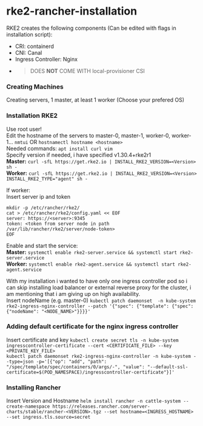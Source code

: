 # rke2-rancher-installation

RKE2 creates the following components (Can be edited with flags in installation script):
* CRI: containerd
* CNI: Canal
* Ingress Controller: Nginx
* > DOES **NOT** COME WITH local-provisioner CSI

### Creating Machines
Creating servers, 1 master, at least 1 worker (Choose your prefered OS)

### Installation RKE2
Use root user!  
Edit the hostname of the servers to master-0, master-1, worker-0, worker-1...  `nmtui` OR `hostnamectl hostname <hostname>`  
Needed commands: `apt install curl vim`  
Specify version if needed, i have specified v1.30.4+rke2r1  
**Master:** `curl -sfL https://get.rke2.io | INSTALL_RKE2_VERSION=<Version> sh -`  
**Worker:** `curl -sfL https://get.rke2.io | INSTALL_RKE2_VERSION=<Version> INSTALL_RKE2_TYPE="agent" sh -`
  
If worker:  
Insert server ip and token  
```
mkdir -p /etc/rancher/rke2/
cat > /etc/rancher/rke2/config.yaml << EOF
server: https://<server>:9345
token: <token from server node in path /var/lib/rancher/rke2/server/node-token>
EOF
```

Enable and start the service:  
**Master:** `systemctl enable rke2-server.service && systemctl start rke2-server.service`  
**Worker:** `systemctl enable rke2-agent.service && systemctl start rke2-agent.service`

With my installation i wanted to have only one ingress controller pod so i can skip installing load balancer or external reverse proxy for the cluster, i am mentioning that i am giving up on high availability.  
Insert nodeName (e.g. master-0)
`kubectl patch daemonset  -n kube-system rke2-ingress-nginx-controller --patch '{"spec": {"template": {"spec": {"nodeName": "<NODE_NAME>"}}}}'`

### Adding default certificate for the nginx ingress controller
Insert certificate and key
`kubectl create secret tls -n kube-system ingresscontroller-certificate --cert <CERTIFICATE_FILE> --key <PRIVATE_KEY_FILE>`  
`kubectl patch daemonset rke2-ingress-nginx-controller -n kube-system --type=json -p='[{"op": "add", "path": "/spec/template/spec/containers/0/args/-", "value": "--default-ssl-certificate=$(POD_NAMESPACE)/ingresscontroller-certificate"}]'`

### Installing Rancher
Insert Version and Hostname
`helm install rancher -n cattle-system --create-namespace https://releases.rancher.com/server-charts/stable/rancher-<VERSION>.tgz --set hostname=<INGRESS_HOSTNAME> --set ingress.tls.source=secret`
